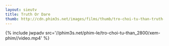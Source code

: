 ```yaml
---
layout: sieutv
title: Truth Or Dare
thumb: http://cdn.phim3s.net/images/films/thumb/tro-choi-tu-than-truth-or-dare-2012.jpg
---
```

{% include jwpadv src='//phim3s.net/phim-le/tro-choi-tu-than_2800/xem-phim//video.mp4' %}